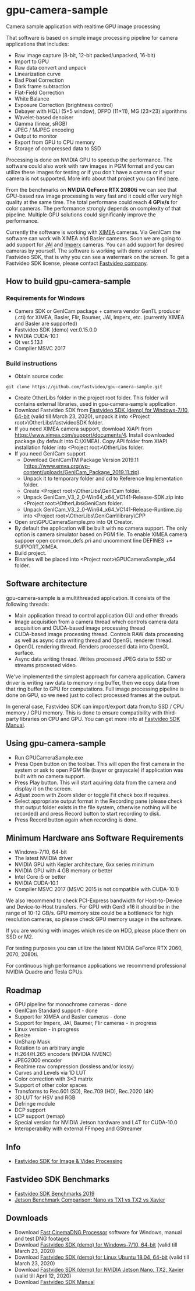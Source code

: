 # gpu-camera-sample
Camera sample application with realtime GPU image processing

That software is based on simple image processing pipeline for camera applications that includes:
* Raw image capture (8-bit, 12-bit packed/unpacked, 16-bit)
* Import to GPU
* Raw data convert and unpack
* Linearization curve
* Bad Pixel Correction  
* Dark frame subtraction  
* Flat-Field Correction
* White Balance
* Exposure Correction (brightness control)
* Debayer with HQLI (5&times;5 window), DFPD (11&times;11), MG (23&times;23) algorithms
* Wavelet-based denoiser
* Gamma (linear, sRGB)
* JPEG / MJPEG encoding
* Output to monitor
* Export from GPU to CPU memory
* Storage of compressed data to SSD

Processing is done on NVIDIA GPU to speedup the performance. The software could also work with raw images in PGM format and you can utilize these images for testing or if you don't have a camera or if your camera is not supported. More info about that project you can find <a href="https://www.fastcompression.com/blog/gpu-software-machine-vision-cameras.htm" target="_blank">here</a>.

From the benchmarks on <strong>NVIDIA GeForce RTX 2080ti</strong> we can see that GPU-based raw image processing is very fast and it could offer very high quality at the same time. The total performane could reach <strong>4 GPix/s</strong> for color cameras. The performance strongly depends on complexity of that pipeline. Multiple GPU solutions could significanly improve the performance.

Currently the software is working with <a href="https://www.ximea.com" target="_blank">XIMEA</a> cameras. Via GenICam the software can work wih XIMEA and Basler cameras. Soon we are going to add support for <a href="https://www.jai.com" target="_blank">JAI</a> and <a href="https://www.imperx.com" target="_blank">Imperx</a> cameras. You can add support for desired cameras by yourself. The software is working with demo version of Fastvideo SDK, that is why you can see a watermark on the screen. To get a Fastvideo SDK license, please contact <a href="https://www.fastcompression.com/" target="_blank">Fastvideo company</a>.

## How to build gpu-camera-sample

### Requirements for Windows

* Camera SDK or GenICam package + camera vendor GenTL producer (.cti) for XIMEA, Basler, Flir, Baumer, JAI, Imperx, etc. (currently XIMEA and Basler are supported)
* Fastvideo SDK (demo) ver.0.15.0.0
* NVIDIA CUDA-10.1
* Qt ver.5.13.1
* Compiler MSVC 2017

### Build instructions

* Obtain source code: 
``` console 
git clone https://github.com/fastvideo/gpu-camera-sample.git 
```
* Create OtherLibs folder in the project root folder. This folder will contains external libraries, used in gpu-camera-sample application.
* Download Fastvideo SDK from <a href="https://drive.google.com/open?id=1p21TXXC7SCw5PdDVEhayRdMQEN6X11ge">Fastvideo SDK (demo) for Windows-7/10, 64-bit</a> (valid till March 23, 2020), unpack it into \<Project root\>\OtherLibs\fastvideoSDK folder.
* If you need XIMEA camera support, download XiAPI from https://www.ximea.com/support/documents/4. Install downloaded package (by default into C:\XIMEA). Copy API folder from XIAPI installation folder into \<Project root\>\OtherLibs folder.
* If you need GenICam support
   * Download GenICamTM Package Version 2019.11 (https://www.emva.org/wp-content/uploads/GenICam_Package_2019.11.zip).
   * Unpack it to temporary folder and cd to Reference Implementation folder.
   * Create \<Project root\>\OtherLibs\GenICam folder.
   * Unpack GenICam_V3_2_0-Win64_x64_VC141-Release-SDK.zip into \<Project root\>\OtherLibs\GeniCam folder.
   * Unpack GenICam_V3_2_0-Win64_x64_VC141-Release-Runtime.zip into \<Project root\>\OtherLibs\GeniCam\library\CPP
* Open src\GPUCameraSample.pro into Qt Creator.
* By default the application will be built with no camera support. The only option is camera simulator based on PGM file. To enable XIMEA camera suppoer open common_defs.pri and uncomment line DEFINES += SUPPORT_XIMEA.
* Build project.
* Binaries will be placed into \<Project root\>\GPUCameraSample_x64 folder.

## Software architecture

gpu-camera-sample is a multithreaded application. It consists of the following threads:

* Main application thread to control application GUI and other threads
* Image acquisition from a camera thread which controls camera data acquisition and CUDA-based image processing thread
* CUDA-based image processing thread. Controls RAW data processing as well as async data writing thread and OpenGL renderer thread.
* OpenGL rendering thread. Renders processed data into OpenGL surface.
* Async data writing thread. Writes processed JPEG data to SSD or streams processed video.

We've implemented the simplest approach for camera application. Camera driver is writing raw data to memory ring buffer, then we copy data from that ring buffer to GPU for computations. Full image processing pipeline is done on GPU, so we need just to collect processed frames at the output.

In general case, Fastvideo SDK can import/export data from/to SSD / CPU memory / GPU memory. This is done to ensure compatibility with third-party libraries on CPU and GPU. You can get more info at <a href="https://www.fastcompression.com/download/Fastvideo_SDK_manual.pdf" target="_blank">Fastvideo SDK Manual</a>.

## Using gpu-camera-sample

* Run GPUCameraSample.exe
* Press Open button on the toolbar. This will open the first camera in the system or ask to open PGM file (bayer or grayscale) if application was built with no camera support.
* Press Play button. This will start aquiring data from the camera and display it on the screen.
* Adjust zoom with Zoom slider or toggle Fit check box if requires.
* Select appropriate output format in the Recording pane (please check that output folder exists in the file system, otherwise nothing will be recorded) and press Record button to start recording to disk.
* Press Record button again when recording is done.

## Minimum Hardware ans Software Requirements

* Windows-7/10, 64-bit
* The latest NVIDIA driver
* NVIDIA GPU with Kepler architecture, 6xx series minimum
* NVIDIA GPU with 4 GB memory or better
* Intel Core i5 or better
* NVIDIA CUDA-10.1
* Compiler MSVC 2017 (MSVC 2015 is not compatible with CUDA-10.1)

We also recommend to check PCI-Express bandwidth for Host-to-Device and Device-to-Host transfers. For GPU with Gen3 x16 it should be in the range of 10-12 GB/s. GPU memory size could be a bottleneck for high resolution cameras, so please check GPU memory usage in the software.

If you are working with images which reside on HDD, please place them on SSD or M2.

For testing purposes you can utilize the latest NVIDIA GeForce RTX 2060, 2070, 2080ti.

For continuous high performance applications we recommend professional NVIDIA Quadro and Tesla GPUs.

## Roadmap

* GPU pipeline for monochrome cameras - done
* GenICam Standard support - done
* Support for XIMEA and Basler cameras - done
* Support for Imperx, JAI, Baumer, Flir cameras - in progress
* Linux version - in progress
* Resize
* UnSharp Mask
* Rotation to an arbitrary angle
* H.264/H.265 encoders (NVIDIA NVENC)
* JPEG2000 encoder
* Realtime raw compression (lossless and/or lossy)
* Curves and Levels via 1D LUT
* Color correction with 3&times;3 matrix
* Support of other color spaces
* Transforms to Rec.601 (SD), Rec.709 (HD), Rec.2020 (4K)
* 3D LUT for HSV and RGB
* Defringe module
* DCP support
* LCP support (remap)
* Special version for NVIDIA Jetson hardware and L4T for CUDA-10.0
* Interoperability with external FFmpeg and GStreamer

## Info

  * <a href="https://www.fastcompression.com/products/sdk.htm" target="_blank">Fastvideo SDK for Image & Video Processing</a>

## Fastvideo SDK Benchmarks

* <a href="https://www.fastcompression.com/pub/2019/Fastvideo_SDK_benchmarks.pdf" target="_blank">Fastvideo SDK Benchmarks 2019</a>
* <a href="https://www.fastcompression.com/blog/jetson-benchmark-comparison.htm" target="_blank">Jetson Benchmark Comparison: Nano vs TX1 vs TX2 vs Xavier</a>

## Downloads

* Download <a href="https://www.fastcinemadng.com/download/download.html" target="_blank">Fast CinemaDNG Processor</a> software for Windows, manual and test DNG footages
* Download <a href="https://drive.google.com/open?id=1p21TXXC7SCw5PdDVEhayRdMQEN6X11ge">Fastvideo SDK (demo) for Windows-7/10, 64-bit</a> (valid till March 23, 2020)
* Download <a href="https://drive.google.com/open?id=1GNcQtGmz-FBrKqrsSnMENMCbg44xxWQn">Fastvideo SDK (demo) for Linux Ubuntu 18.04, 64-bit</a> (valid till March 23, 2020)
* Download <a href="https://drive.google.com/file/d/1gBfPkazCiHLHc4piPHSJA2_Rm52CnoKD/view?usp=sharing">Fastvideo SDK (demo) for NVIDIA Jetson Nano, TX2, Xavier</a> (valid till April 12, 2020)
* Download <a href="https://www.fastcompression.com/download/Fastvideo_SDK_manual.pdf" target="_blank">Fastvideo SDK Manual</a>
